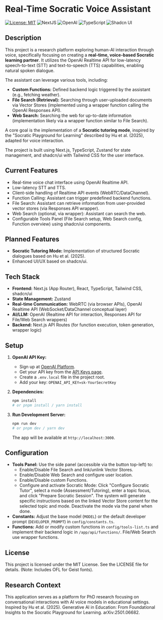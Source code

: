 # Real-Time Socratic Voice Assistant

[![License: MIT](https://img.shields.io/badge/License-MIT-yellow.svg)](LICENSE)
![NextJS](https://img.shields.io/badge/Built_with-Next.js-blue)
![OpenAI](https://img.shields.io/badge/Powered_by-OpenAI_Realtime_API-orange)
![TypeScript](https://img.shields.io/badge/Code-TypeScript-blue)
![Shadcn UI](https://img.shields.io/badge/UI-shadcn/ui-black)

## Description

This project is a research platform exploring human-AI interaction through voice, specifically focusing on creating a **real-time, voice-based Socratic learning partner**. It utilizes the OpenAI Realtime API for low-latency speech-to-text (STT) and text-to-speech (TTS) capabilities, enabling natural spoken dialogue.

The assistant can leverage various tools, including:
* **Custom Functions:** Defined backend logic triggered by the assistant (e.g., fetching weather).
* **File Search (Retrieval):** Searching through user-uploaded documents via Vector Stores (implemented using a wrapper function calling the OpenAI Responses API).
* **Web Search:** Searching the web for up-to-date information (implementation likely via a wrapper function similar to File Search).

A core goal is the implementation of a **Socratic tutoring mode**, inspired by the "Socratic Playground for Learning" described by Hu et al. (2025), adapted for voice interaction.

The project is built using Next.js, TypeScript, Zustand for state management, and shadcn/ui with Tailwind CSS for the user interface.

## Current Features

* Real-time voice chat interface using OpenAI Realtime API.
* Low-latency STT and TTS.
* Client-side handling of Realtime API events (WebRTC/DataChannel).
* Function Calling: Assistant can trigger predefined backend functions.
* File Search: Assistant can retrieve information from user-provided vector stores (via Responses API wrapper).
* Web Search (optional, via wrapper): Assistant can search the web.
* Configurable Tools Panel (File Search setup, Web Search config, Function overview) using shadcn/ui components.

## Planned Features

* **Socratic Tutoring Mode:** Implementation of structured Socratic dialogues based on Hu et al. (2025).
* Enhanced UI/UX based on shadcn/ui.

## Tech Stack

* **Frontend:** Next.js (App Router), React, TypeScript, Tailwind CSS, shadcn/ui
* **State Management:** Zustand
* **Real-time Communication:** WebRTC (via browser APIs), OpenAI Realtime API (WebSocket/DataChannel conceptual layer)
* **AI/LLM:** OpenAI (Realtime API for interaction, Responses API for File/Web Search wrappers)
* **Backend:** Next.js API Routes (for function execution, token generation, wrapper logic)

## Setup

1.  **OpenAI API Key:**
    * Sign up at [OpenAI Platform](https://platform.openai.com/signup).
    * Get your API key from the [API Keys page](https://platform.openai.com/api-keys).
    * Create a `.env.local` file in the project root.
    * Add your key: `OPENAI_API_KEY=sk-YourSecretKey`

2.  **Dependencies:**
    ```bash
    npm install
    # or pnpm install / yarn install
    ```

3.  **Run Development Server:**
    ```bash
    npm run dev
    # or pnpm dev / yarn dev
    ```
    The app will be available at `http://localhost:3000`.

## Configuration

* **Tools Panel:** Use the side panel (accessible via the button top-left) to:
    * Enable/Disable File Search and link/unlink Vector Stores.
    * Enable/Disable Web Search and configure user location.
    * Enable/Disable custom Functions.
    * Configure and activate Socratic Mode: Click "Configure Socratic Tutor", select a mode (Assessment/Tutoring), enter a topic focus, and click "Prepare Socratic Session". The system will generate specific instructions based on the linked Vector Store content for the selected topic and mode. Deactivate the mode via the panel when done.
* **Constants:** Adjust the base model (`MODEL`) or the default developer prompt (`DEVELOPER_PROMPT`) in `config/constants.ts`.
* **Functions:** Add or modify custom functions in `config/tools-list.ts` and implement their backend logic in `/app/api/functions/`. File/Web Search use wrapper functions.

## License

This project is licensed under the MIT License. See the LICENSE file for details. (Note: Includes OFL for Geist fonts).

## Research Context

This application serves as a platform for PhD research focusing on conversational interactions with AI voice models in educational settings. Inspired by Hu et al. (2025). Generative AI in Education: From Foundational Insights to the Socratic Playground for Learning. arXiv:2501.06682.
